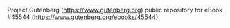 Project Gutenberg (https://www.gutenberg.org) public repository for eBook #45544 (https://www.gutenberg.org/ebooks/45544)
